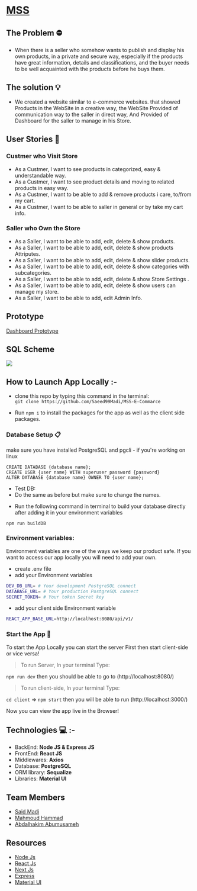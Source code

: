# [MSS]()

## **The Problem** :no_entry:

- When there is a seller who somehow wants to publish and display his own products, in a private and secure way, especially if the products have great information, details and classifications, and the buyer needs to be well acquainted with the products before he buys them.

## **The solution** :bulb:

- We created a website similar to e-commerce websites. that showed Products in the WebSite in a creative way, the WebSite Provided of communication way to the saller in direct way, And Provided of Dashboard for the saller to manage in his Store.

## **User Stories** :book:

### Custmer who Visit Store

- As a Custmer, I want to see products in categorized, easy & understandable way.
- As a Custmer, I want to see product details and moving to related products in easy way.
- As a Custmer, I want to be able to add & remove products i care, to/from my cart.
- As a Custmer, I want to be able to saller in general or by take my cart info.

### Saller who Own the Store

- As a Saller, I want to be able to add, edit, delete & show products.
- As a Saller, I want to be able to add, edit, delete & show products Attriputes.
- As a Saller, I want to be able to add, edit, delete & show slider products.
- As a Saller, I want to be able to add, edit, delete & show categories with subcategories.
- As a Saller, I want to be able to add, edit, delete & show Store Settings .
- As a Saller, I want to be able to add, edit, delete & show users can manage my store.
- As a Saller, I want to be able to add, edit Admin Info.

## **Prototype**

[Dashboard Prototype](https://www.figma.com/file/jMM3JqqxqMw90P7Xau6vmO/3me-Jamal-Dashboard?node-id=0%3A1&t=1vg9StpNOpTXAoRE-1)

## **SQL Scheme**

![](https://i.imgur.com/LEc2X2f.png)

## **How to Launch App Locally** :-

- clone this repo by typing this command in the terminal:  
  `git clone https://github.com/Saeed99Madi/MSS-E-Commarce`

- Run `npm i` to install the packages for the app as well as the client side packages.

### Database Setup :clipboard:

make sure you have installed PostgreSQL and pgcli - if you're working on linux

```sql=
CREATE DATABASE {database name};
CREATE USER {user name} WITH superuser password {password}
ALTER DATABASE {database name} OWNER TO {user name};
```

- Test DB:
- Do the same as before but make sure to change the names.

* Run the following command in terminal to build your database directly after adding it in your environment variables

`npm run buildDB`

### **Environment variables:**

Environment variables are one of the ways we keep our product safe. If you want to access our app locally you will need to add your own.

- create .env file
- add your Environment variables

```sh
DEV_DB_URL= # Your development PostgreSQL connect
DATABASE_URL= # Your production PostgreSQL connect
SECRET_TOKEN= # Your token Secret key
```

- add your client side Environment variable

```sh
REACT_APP_BASE_URL=http://localhost:8080/api/v1/
```

### Start the App :electric_plug:

To start the App Locally you can start the server First then start client-side or vice versa!

> To run Server, In your terminal Type:

`npm run dev`
then you should be able to go to (http://localhost:8080/)

> To run client-side, In your terminal Type:

`cd client` => `npm start`
then you will be able to run (http://localhost:3000/)

Now you can view the app live in the Browser!

## **Technologies** :computer: :-

- BackEnd: **Node JS & Express JS**
- FrontEnd: **React JS**
- Middlewares: **Axios**
- Database: **PostgreSQL**
- ORM library: **Sequalize**
- Libraries: **Material UI**

## **Team Members**

- [Said Madi](https://github.com/Saeed99Madi)
- [Mahmoud Hammad](https://github.com/mahmoudhammad309)
- [Abdalhakim Abumusameh](https://github.com/hkmusameh01)

## **Resources**

- [Node Js](https://nodejs.org/en/)
- [React Js](https://reactjs.org/)
- [Next Js](https://nextjs.org/)
- [Express](http://expressjs.com/)
- [Material UI](https://mui.com/)
